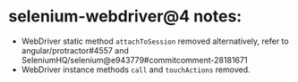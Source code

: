 # selenium-webdriver@4 notes:

- WebDriver static method `attachToSession` removed
alternatively, refer to
angular/protractor#4557 and SeleniumHQ/selenium@e943779#commitcomment-28181671
- WebDriver instance methods `call` and `touchActions` removed.